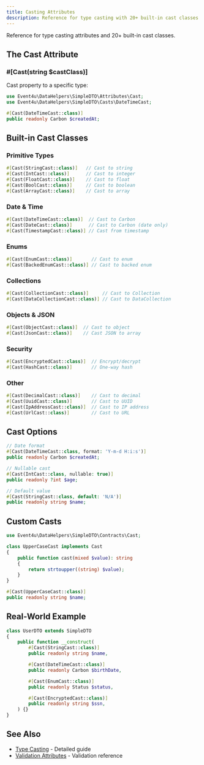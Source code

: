 ```yaml
---
title: Casting Attributes
description: Reference for type casting with 20+ built-in cast classes
---
```


Reference for type casting attributes and 20+ built-in cast classes.

## The Cast Attribute

### #[Cast(string $castClass)]

Cast property to a specific type:

```php
use Event4u\DataHelpers\SimpleDTO\Attributes\Cast;
use Event4u\DataHelpers\SimpleDTO\Casts\DateTimeCast;

#[Cast(DateTimeCast::class)]
public readonly Carbon $createdAt;
```

## Built-in Cast Classes

### Primitive Types

```php
#[Cast(StringCast::class)]   // Cast to string
#[Cast(IntCast::class)]      // Cast to integer
#[Cast(FloatCast::class)]    // Cast to float
#[Cast(BoolCast::class)]     // Cast to boolean
#[Cast(ArrayCast::class)]    // Cast to array
```

### Date & Time

```php
#[Cast(DateTimeCast::class)]  // Cast to Carbon
#[Cast(DateCast::class)]      // Cast to Carbon (date only)
#[Cast(TimestampCast::class)] // Cast from timestamp
```

### Enums

```php
#[Cast(EnumCast::class)]       // Cast to enum
#[Cast(BackedEnumCast::class)] // Cast to backed enum
```

### Collections

```php
#[Cast(CollectionCast::class)]     // Cast to Collection
#[Cast(DataCollectionCast::class)] // Cast to DataCollection
```

### Objects & JSON

```php
#[Cast(ObjectCast::class)]  // Cast to object
#[Cast(JsonCast::class)]    // Cast JSON to array
```

### Security

```php
#[Cast(EncryptedCast::class)]  // Encrypt/decrypt
#[Cast(HashCast::class)]       // One-way hash
```

### Other

```php
#[Cast(DecimalCast::class)]    // Cast to decimal
#[Cast(UuidCast::class)]       // Cast to UUID
#[Cast(IpAddressCast::class)]  // Cast to IP address
#[Cast(UrlCast::class)]        // Cast to URL
```

## Cast Options

```php
// Date format
#[Cast(DateTimeCast::class, format: 'Y-m-d H:i:s')]
public readonly Carbon $createdAt;

// Nullable cast
#[Cast(IntCast::class, nullable: true)]
public readonly ?int $age;

// Default value
#[Cast(StringCast::class, default: 'N/A')]
public readonly string $name;
```

## Custom Casts

```php
use Event4u\DataHelpers\SimpleDTO\Contracts\Cast;

class UpperCaseCast implements Cast
{
    public function cast(mixed $value): string
    {
        return strtoupper((string) $value);
    }
}

#[Cast(UpperCaseCast::class)]
public readonly string $name;
```

## Real-World Example

```php
class UserDTO extends SimpleDTO
{
    public function __construct(
        #[Cast(StringCast::class)]
        public readonly string $name,

        #[Cast(DateTimeCast::class)]
        public readonly Carbon $birthDate,

        #[Cast(EnumCast::class)]
        public readonly Status $status,

        #[Cast(EncryptedCast::class)]
        public readonly string $ssn,
    ) {}
}
```

## See Also

- [Type Casting](/simple-dto/type-casting/) - Detailed guide
- [Validation Attributes](/attributes/validation/) - Validation reference
